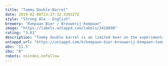 ```yaml
---
title: "Tommy Double-Barrel"
date: 2019-02-08T13:37:32.339327Z
style: "Strong Ale - English"
brewery: "Kompaan Bier / Brouwerij Kompaan"
image: "https://labels.untappd.com/labels/2418890"
rating: "3.81"
description: "Tommy double barrel is an limited beer on the experimental line “the Foreign legion” of kompaan. Tommy is double barrel aged for six months on two types of ex whisky barrels; bowmore and glengarioch, this is the 2017 edition"
untappd_url: "https://untappd.com/b/kompaan-bier-brouwerij-kompaan-tommy-double-barrel/2418890"
abv: "11.5"
ibu: "0"
robots: noindex,nofollow
---
```

